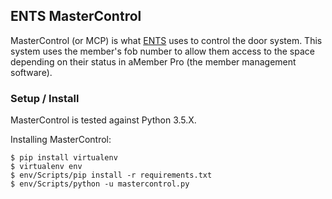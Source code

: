 ## ENTS MasterControl

MasterControl (or MCP) is what [ENTS](http://ents.ca) uses to control the door system. This system uses the member's fob number to allow
them access to the space depending on their status in aMember Pro (the member management software).

### Setup / Install

MasterControl is tested against Python 3.5.X.

Installing MasterControl:

```
$ pip install virtualenv
$ virtualenv env
$ env/Scripts/pip install -r requirements.txt
$ env/Scripts/python -u mastercontrol.py
```
